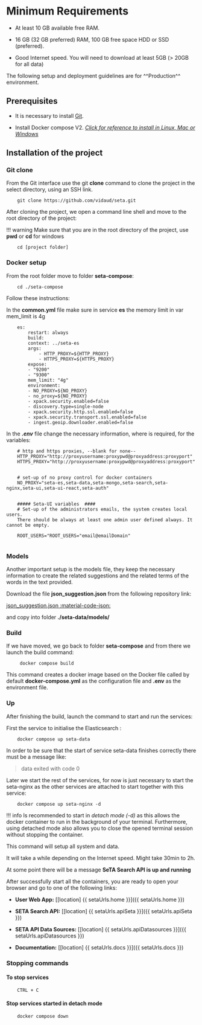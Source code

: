 # Minimum Requirements

* At least 10 GB available free RAM.

* 16 GB (32 GB preferred) RAM, 100 GB free space HDD or SSD (preferred).

* Good Internet speed. You will need to download at least 5GB (> 20GB for all data)

The following setup and deployment guidelines are  for ^^Production^^ environment.

## Prerequisites 

- It is necessary to install [Git](https://git-scm.com/downloads). 

- Install Docker compose V2.  [*Click for reference to install in Linux, Mac or Windows*](https://docs.docker.com/compose/install/)

## Installation of the project

### Git clone

From the Git interface use the git **clone** command to clone the project in the select directory, using an SSH link.
```
    git clone https://github.com/vidaud/seta.git
```

After cloning the project, we open a command line shell and move to the root directory of the project:

!!! warning
    Make sure that you are in the root directory of the project, use **pwd** or **cd** for windows

```
    cd [project folder]
```

### Docker setup

From the root folder move to folder **seta-compose**: 

```
    cd ./seta-compose
```    

Follow these instructions:

In the **common.yml** file make sure in service **es** the memory limit in var mem_limit is 4g

```
    es:
        restart: always
        build:
        context: ../seta-es
        args:
            - HTTP_PROXY=${HTTP_PROXY}
            - HTTPS_PROXY=${HTTPS_PROXY}
        expose:
        - "9200"
        - "9300"
        mem_limit: "4g"
        environment:
        - NO_PROXY=${NO_PROXY}
        - no_proxy=${NO_PROXY}
        - xpack.security.enabled=false
        - discovery.type=single-node
        - xpack.security.http.ssl.enabled=false
        - xpack.security.transport.ssl.enabled=false
        - ingest.geoip.downloader.enabled=false
```

In the ***.env*** file change the necessary information, where is required, for the variables:


```
    # http and https proxies, --blank for none--
    HTTP_PROXY="http://proxyusername:proxypwd@proxyaddress:proxyport"
    HTTPS_PROXY="http://proxyusername:proxypwd@proxyaddress:proxyport"


    # set-up of no proxy control for docker containers 
    NO_PROXY="seta-es,seta-data,seta-mongo,seta-search,seta-nginx,seta-ui,seta-ui-react,seta-auth"


    ##### Seta-UI variables  ####
    # Set-up of the administrators emails, the system creates local users.     
    There should be always at least one admin user defined always. It cannot be empty.         
        
    ROOT_USERS="ROOT_USERS="email@emailDomain"


```

### Models

Another important setup is the models file, they keep the necessary information to create the related suggestions and the related terms of the words in the text provided. 

Download the file  **json_suggestion.json** from the following repository link:

[json_suggestion.json :material-code-json: ](https://jeodpp.jrc.ec.europa.eu/ftp/jrc-opendata/D4P-Cellar-dump/json_suggestion.json) 


and copy into folder **./seta-data/models/**   


### Build

If we have moved, we go back to folder **seta-compose** and from there we launch the build command: 

```
     docker compose build
```    

This command creates a docker image based on the Docker file called by default **docker-compose.yml** as the configuration file and **.env** as the environment file.

### Up
After finishing the build, launch the command to start and run the services:

First the service to initialise the Elasticsearch :

```
    docker compose up seta-data     

```    

In order to be sure that the start of service seta-data finishes correctly there must be a message like: 

> data exited with code 0


Later we start the rest of the services, for now is just necessary to start the seta-nginx as the other services are attached to start together with this service:     

```
    docker compose up seta-nginx -d
```

!!! info
    Is recommended to start in *detach mode (-d)* as this allows the docker container to run in the background of your terminal. Furthermore, using detached mode also allows you to close the opened terminal session without stopping the container.



This command will setup all system and data.

It will take a while depending on the Internet speed. Might take 30min to 2h.

At some point there will be a message **SeTA Search API is up and running**


After successfully start all the containers, you are ready to open your browser and go to one of the following links:

* **User Web App:** [[location] {{ setaUrls.home }}]({{ setaUrls.home }})

* **SETA Search API:** [[location] {{ setaUrls.apiSeta }}]({{ setaUrls.apiSeta }})

* **SETA API Data Sources:** [[location] {{ setaUrls.apiDatasources }}]({{ setaUrls.apiDatasources }})

* **Documentation:** [[location] {{ setaUrls.docs }}]({{ setaUrls.docs }})



### Stopping commands

#### To stop services 
```
    CTRL + C
```

#### Stop services started in detach mode

```
    docker compose down
```
